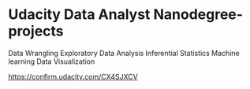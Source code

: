 Udacity Data Analyst Nanodegree-projects
==============

Data Wrangling
Exploratory Data Analysis
Inferential Statistics
Machine learning
Data Visualization

https://confirm.udacity.com/CX4SJXCV


